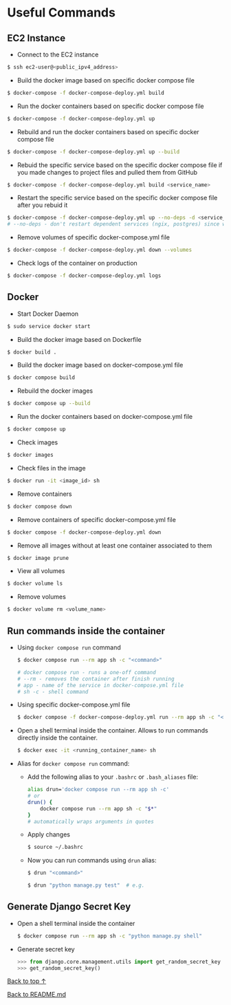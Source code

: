# Useful Commands
## EC2 Instance
- Connect to the EC2 instance
```bash
$ ssh ec2-user@<public_ipv4_address>
```
- Build the docker image based on specific docker compose file
```bash
$ docker-compose -f docker-compose-deploy.yml build
```
- Run the docker containers based on specific docker compose file
```bash
$ docker-compose -f docker-compose-deploy.yml up
```
- Rebuild and run the docker containers based on specific docker compose file
```bash
$ docker-compose -f docker-compose-deploy.yml up --build
```
- Rebuid the specific service based on the specific docker compose file if you made changes to project files and pulled them from GitHub
```bash
$ docker-compose -f docker-compose-deploy.yml build <service_name>
```
- Restart the specific service based on the specific docker compose file after you rebuid it
```bash
$ docker-compose -f docker-compose-deploy.yml up --no-deps -d <service_name>
# --no-deps - don't restart dependent services (ngix, postgres) since we only want to restart the service we rebuid
```
- Remove volumes of specific docker-compose.yml file
```bash
$ docker-compose -f docker-compose-deploy.yml down --volumes
```
- Check logs of the container on production
```bash
$ docker-compose -f docker-compose-deploy.yml logs
```

## Docker
- Start Docker Daemon
```bash
$ sudo service docker start
```
- Build the docker image based on Dockerfile
```bash
$ docker build .
```
- Build the docker image based on docker-compose.yml file
```bash
$ docker compose build
```
- Rebuild the docker images
```bash
$ docker compose up --build
```
- Run the docker containers based on docker-compose.yml file
```bash
$ docker compose up
```
- Check images
```bash
$ docker images
```
- Check files in the image
```bash
$ docker run -it <image_id> sh
```
- Remove containers
```bash
$ docker compose down
```
- Remove containers of specific docker-compose.yml file
```bash
$ docker compose -f docker-compose-deploy.yml down
```
- Remove all images without at least one container associated to them
```bash
$ docker image prune
```
- View all volumes
```bash
$ docker volume ls
```
- Remove volumes
```bash
$ docker volume rm <volume_name>
```

## Run commands inside the container
- Using `docker compose run` command
    ```bash
    $ docker compose run --rm app sh -c "<command>"

    # docker compose run - runs a one-off command
    # --rm - removes the container after finish running
    # app - name of the service in docker-compose.yml file
    # sh -c - shell command
    ```
- Using specific docker-compose.yml file
    ```bash
    $ docker compose -f docker-compose-deploy.yml run --rm app sh -c "<django-command>"
    ```

- Open a shell terminal inside the container. Allows to run commands directly inside the container.
    ```bash
    $ docker exec -it <running_container_name> sh
    ```
- Alias for `docker compose run` command:
    - Add the following alias to your `.bashrc` or `.bash_aliases` file:
        ```bash
        alias drun='docker compose run --rm app sh -c'
        # or
        drun() {
            docker compose run --rm app sh -c "$*"
        }
        # automatically wraps arguments in quotes
        ```
    - Apply changes
        ```bash
        $ source ~/.bashrc
        ```
    - Now you can run commands using `drun` alias:
        ```bash
        $ drun "<command>"

        $ drun "python manage.py test"  # e.g.
        ```

## Generate Django Secret Key
- Open a shell terminal inside the container
    ```bash
    $ docker compose run --rm app sh -c "python manage.py shell"
    ```
- Generate secret key
    ```python
    >>> from django.core.management.utils import get_random_secret_key
    >>> get_random_secret_key()
    ```

[Back to top ↑](#useful-commands)

[Back to README.md](README.md)